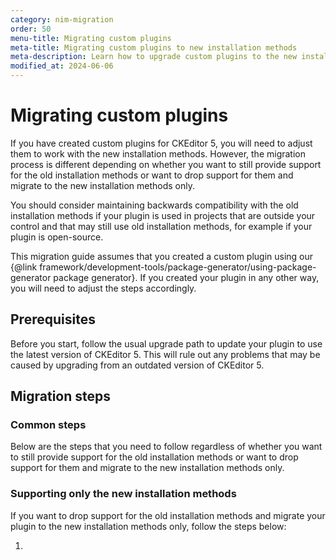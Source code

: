 ```yaml
---
category: nim-migration
order: 50
menu-title: Migrating custom plugins
meta-title: Migrating custom plugins to new installation methods
meta-description: Learn how to upgrade custom plugins to the new installation methods.
modified_at: 2024-06-06
---
```


# Migrating custom plugins

If you have created custom plugins for CKEditor 5, you will need to adjust them to work with the new installation methods. However, the migration process is different depending on whether you want to still provide support for the old installation methods or want to drop support for them and migrate to the new installation methods only.

You should consider maintaining backwards compatibility with the old installation methods if your plugin is used in projects that are outside your control and that may still use old installation methods, for example if your plugin is open-source.

<info-box warning>
This migration guide assumes that you created a custom plugin using our {@link framework/development-tools/package-generator/using-package-generator package generator}. If you created your plugin in any other way, you will need to adjust the steps accordingly.
</info-box>

## Prerequisites

Before you start, follow the usual upgrade path to update your plugin to use the latest version of CKEditor 5. This will rule out any problems that may be caused by upgrading from an outdated version of CKEditor 5.

## Migration steps

### Common steps

Below are the steps that you need to follow regardless of whether you want to still provide support for the old installation methods or want to drop support for them and migrate to the new installation methods only.

### Supporting only the new installation methods

If you want to drop support for the old installation methods and migrate your plugin to the new installation methods only, follow the steps below:

1. 
